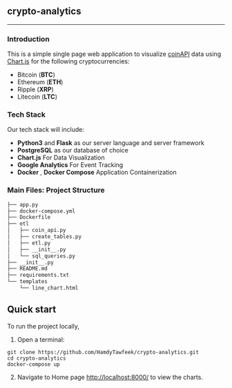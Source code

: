 ## crypto-analytics

-----    
    
### Introduction

This is a simple single page web application to visualize [coinAPI](https://www.coinapi.io/) data using [Chart.js](https://www.chartjs.org/) for the following cryptocurrencies:

 * Bitcoin (**BTC**)
 * Ethereum (**ETH**)
 * Ripple (**XRP**) 
 * Litecoin (**LTC**)


### Tech Stack

Our tech stack will include:

* **Python3** and **Flask** as our server language and server framework
* **PostgreSQL** as our database of choice
* **Chart.js** For Data Visualization
* **Google Analytics** For Event Tracking 
* **Docker** , **Docker Compose** Application Containerization 


### Main Files: Project Structure
```sh
├── app.py
├── docker-compose.yml
├── Dockerfile
├── etl
│   ├── coin_api.py
│   ├── create_tables.py
│   ├── etl.py
│   ├── __init__.py
│   └── sql_queries.py
├── __init__.py
├── README.md
├── requirements.txt
└── templates
    └── line_chart.html
```

## Quick start

To run the project locally,

1. Open a terminal:
  ```shell
  git clone https://github.com/HamdyTawfeek/crypto-analytics.git
  cd crypto-analytics
  docker-compose up
  ```

2. Navigate to Home page [http://localhost:8000/]( http://localhost:8000/) to view the charts.
